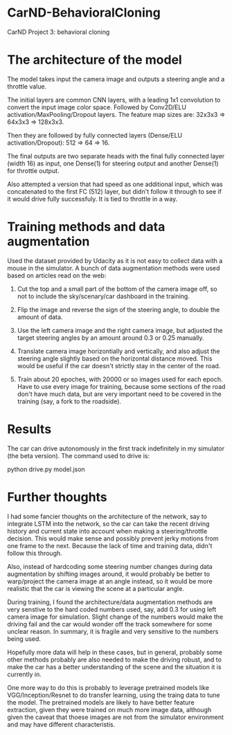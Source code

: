 # CarND-BehavioralCloning
CarND Project 3: behavioral cloning

# The architecture of the model

The model takes input the camera image and outputs a steering angle and a throttle value.

The initial layers are common CNN layers, with a leading 1x1 convolution to convert the input image color space. Followed by Conv2D/ELU activation/MaxPooling/Dropout layers. The feature map sizes are: 32x3x3 => 64x3x3 => 128x3x3. 

Then they are followed by fully connected layers (Dense/ELU activation/Dropout): 512 => 64 => 16.

The final outputs are two separate heads with the final fully connected layer (width 16) as input, one Dense(1) for steering output and another Dense(1) for throttle output.

Also attempted a version that had speed as one additional input, which was concatenated to the first FC (512) layer, but didn't follow it through to see if it would drive fully successfuly. It is tied to throttle in a way.

# Training methods and data augmentation

Used the dataset provided by Udacity as it is not easy to collect data with a mouse in the simulator. A bunch of data augmentation methods were used based on articles read on the web:

1. Cut the top and a small part of the bottom of the camera image off, so not to include the sky/scenary/car dashboard in the training.

2. Flip the image and reverse the sign of the steering angle, to double the amount of data.

3. Use the left camera image and the right camera image, but adjusted the target steering angles by an amount around 0.3 or 0.25 manually.

4. Translate camera image horizontially and vertically, and also adjust the steering angle slightly based on the horizontal distance moved. This would be useful if the car doesn't strictly stay in the center of the road.

5. Train about 20 epoches, with 20000 or so images used for each epoch. Have to use every image for training, because some sections of the road don't have much data, but are very important need to be covered in the training (say, a fork to the roadside).

# Results

The car can drive autonomously in the first track indefinitely in my simulator (the beta version). The command used to drive is:

python drive.py model.json

# Further thoughts

I had some fancier thoughts on the architecture of the network, say to integrate LSTM into the network, so the car can take the recent driving history and current state into account when making a steering/throttle decision. This would make sense and possibly prevent jerky motions from one frame to the next. Because the lack of time and training data, didn't follow this through.

Also, instead of hardcoding some steering number changes during data augmentation by shifting images around, it would probably be better to warp/project the camera image at an angle instead, so it would be more realistic that the car is viewing the scene at a particular angle.

During training, I found the architecture/data augmentation methods are very senstive to the hard coded numbers used, say, add 0.3 for using left camera image for simulation. Slight change of the numbers would make the driving fail and the car would wonder off the track somewhere for some unclear reason. In summary, it is fragile and very sensitive to the numbers being used.

Hopefully more data will help in these cases, but in general, probably some other methods probably are also needed to make the driving robust, and to make the car has a better understanding of the scene and the situation it is currently in.

One more way to do this is probably to leverage pretrained models like VGG/Inception/Resnet to do transfer learning, using the traing data to tune the model. The pretrained models are likely to have better feature extraction, given they were trained on much more image data, although given the caveat that thoese images are not from the simulator environment and may have different characteristis.


